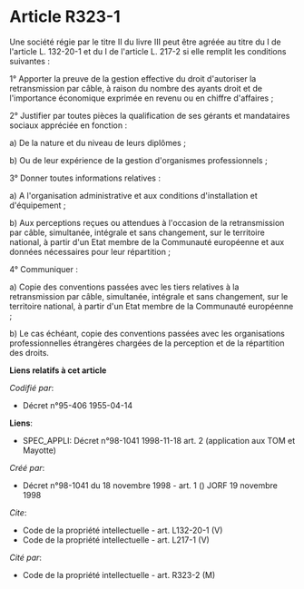 # Article R323-1

Une société régie par le titre II du livre III peut être agréée au titre du I de l'article L. 132-20-1 et du I de l'article
L. 217-2 si elle remplit les conditions suivantes : 

1° Apporter la preuve de la gestion effective du droit d'autoriser la retransmission par câble, à raison du nombre des ayants
droit et de l'importance économique exprimée en revenu ou en chiffre d'affaires ; 

2° Justifier par toutes pièces la qualification de ses gérants et mandataires sociaux appréciée en fonction : 

a) De la nature et du niveau de leurs diplômes ; 

b) Ou de leur expérience de la gestion d'organismes professionnels ; 

3° Donner toutes informations relatives : 

a) A l'organisation administrative et aux conditions d'installation et d'équipement ; 

b) Aux perceptions reçues ou attendues à l'occasion de la retransmission par câble, simultanée, intégrale et sans changement,
sur le territoire national, à partir d'un Etat membre de la Communauté européenne et aux données nécessaires pour leur
répartition ; 

4° Communiquer : 

a) Copie des conventions passées avec les tiers relatives à la retransmission par câble, simultanée, intégrale et sans
changement, sur le territoire national, à partir d'un Etat membre de la Communauté européenne ; 

b) Le cas échéant, copie des conventions passées avec les organisations professionnelles étrangères chargées de la perception
et de la répartition des droits.

**Liens relatifs à cet article**

_Codifié par_:

  - Décret n°95-406 1955-04-14

**Liens**:

  - SPEC_APPLI: Décret n°98-1041 1998-11-18 art. 2 (application aux TOM et Mayotte)

_Créé par_:

  - Décret n°98-1041 du 18 novembre 1998 - art. 1 () JORF 19 novembre 1998

_Cite_:

  - Code de la propriété intellectuelle - art. L132-20-1 (V)
  - Code de la propriété intellectuelle - art. L217-1 (V)

_Cité par_:

  - Code de la propriété intellectuelle - art. R323-2 (M)
